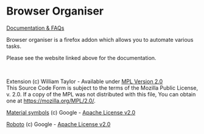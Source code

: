 # Browser Organiser

[Documentation & FAQs](https://jaffa42.github.io/Browser-Organiser/)

Browser organiser is a firefox addon which allows you to automate various tasks.

Please see the website linked above for the documentation.

<br/>

Extension (c) William Taylor - Available under [MPL Version 2.0](LICENSE.txt)<br/>
This Source Code Form is subject to the terms of the Mozilla Public
  License, v. 2.0. If a copy of the MPL was not distributed with this
  file, You can obtain one at https://mozilla.org/MPL/2.0/.

[Material symbols](https://fonts.google.com/icons) (c) Google - [Apache License v2.0](/material-symbols/LICENSE.txt) 

[Roboto](https://fonts.google.com/specimen/Roboto) (c) Google - [Apache License v2.0](/roboto/LICENSE.txt)